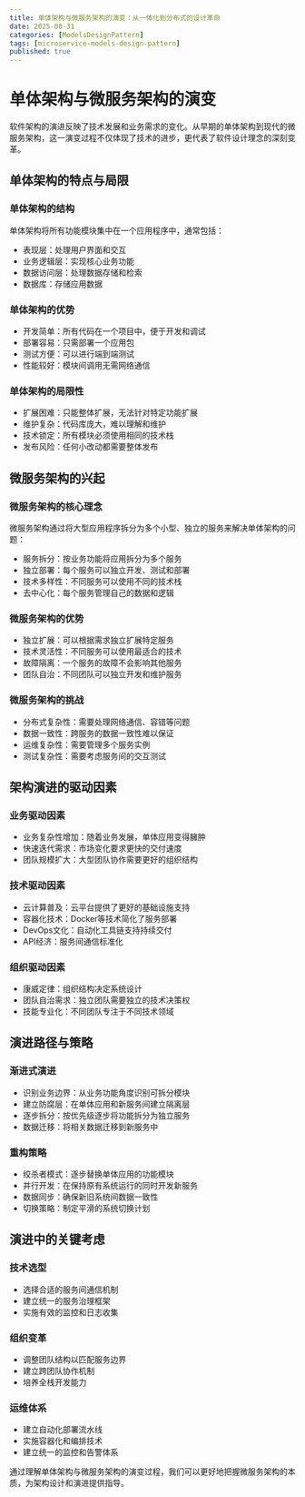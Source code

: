```yaml
---
title: 单体架构与微服务架构的演变：从一体化到分布式的设计革命
date: 2025-08-31
categories: [ModelsDesignPattern]
tags: [microservice-models-design-pattern]
published: true
---
```


# 单体架构与微服务架构的演变

软件架构的演进反映了技术发展和业务需求的变化。从早期的单体架构到现代的微服务架构，这一演变过程不仅体现了技术的进步，更代表了软件设计理念的深刻变革。

## 单体架构的特点与局限

### 单体架构的结构
单体架构将所有功能模块集中在一个应用程序中，通常包括：
- 表现层：处理用户界面和交互
- 业务逻辑层：实现核心业务功能
- 数据访问层：处理数据存储和检索
- 数据库：存储应用数据

### 单体架构的优势
- 开发简单：所有代码在一个项目中，便于开发和调试
- 部署容易：只需部署一个应用包
- 测试方便：可以进行端到端测试
- 性能较好：模块间调用无需网络通信

### 单体架构的局限性
- 扩展困难：只能整体扩展，无法针对特定功能扩展
- 维护复杂：代码库庞大，难以理解和维护
- 技术锁定：所有模块必须使用相同的技术栈
- 发布风险：任何小改动都需要整体发布

## 微服务架构的兴起

### 微服务架构的核心理念
微服务架构通过将大型应用程序拆分为多个小型、独立的服务来解决单体架构的问题：
- 服务拆分：按业务功能将应用拆分为多个服务
- 独立部署：每个服务可以独立开发、测试和部署
- 技术多样性：不同服务可以使用不同的技术栈
- 去中心化：每个服务管理自己的数据和逻辑

### 微服务架构的优势
- 独立扩展：可以根据需求独立扩展特定服务
- 技术灵活性：不同服务可以使用最适合的技术
- 故障隔离：一个服务的故障不会影响其他服务
- 团队自治：不同团队可以独立开发和维护服务

### 微服务架构的挑战
- 分布式复杂性：需要处理网络通信、容错等问题
- 数据一致性：跨服务的数据一致性难以保证
- 运维复杂性：需要管理多个服务实例
- 测试复杂性：需要考虑服务间的交互测试

## 架构演进的驱动因素

### 业务驱动因素
- 业务复杂性增加：随着业务发展，单体应用变得臃肿
- 快速迭代需求：市场变化要求更快的交付速度
- 团队规模扩大：大型团队协作需要更好的组织结构

### 技术驱动因素
- 云计算普及：云平台提供了更好的基础设施支持
- 容器化技术：Docker等技术简化了服务部署
- DevOps文化：自动化工具链支持持续交付
- API经济：服务间通信标准化

### 组织驱动因素
- 康威定律：组织结构决定系统设计
- 团队自治需求：独立团队需要独立的技术决策权
- 技能专业化：不同团队专注于不同技术领域

## 演进路径与策略

### 渐进式演进
- 识别业务边界：从业务功能角度识别可拆分模块
- 建立防腐层：在单体应用和新服务间建立隔离层
- 逐步拆分：按优先级逐步将功能拆分为独立服务
- 数据迁移：将相关数据迁移到新服务中

### 重构策略
- 绞杀者模式：逐步替换单体应用的功能模块
- 并行开发：在保持原有系统运行的同时开发新服务
- 数据同步：确保新旧系统间数据一致性
- 切换策略：制定平滑的系统切换计划

## 演进中的关键考虑

### 技术选型
- 选择合适的服务间通信机制
- 建立统一的服务治理框架
- 实施有效的监控和日志收集

### 组织变革
- 调整团队结构以匹配服务边界
- 建立跨团队协作机制
- 培养全栈开发能力

### 运维体系
- 建立自动化部署流水线
- 实施容器化和编排技术
- 建立统一的监控和告警体系

通过理解单体架构与微服务架构的演变过程，我们可以更好地把握微服务架构的本质，为架构设计和演进提供指导。